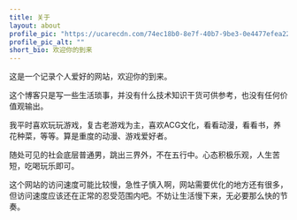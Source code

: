 ```yaml
---
title: 关于
layout: about
profile_pic: "https://ucarecdn.com/74ec18b0-8e7f-40b7-9be3-0e4477efea22/kotori.jpg"
profile_pic_alt: ""
short_bio: 欢迎你的到来
---
```


这是一个记录个人爱好的网站，欢迎你的到来。

这个博客只是写一些生活琐事，并没有什么技术知识干货可供参考，也没有任何价值观输出。

我平时喜欢玩玩游戏，复古老游戏为主，喜欢ACG文化，看看动漫，看看书，养花种菜，等等。算是重度的动漫、游戏爱好者。

随处可见的社会底层普通男，跳出三界外，不在五行中。心态积极乐观，人生苦短，吃喝玩乐即可。

这个网站的访问速度可能比较慢，急性子慎入啊，网站需要优化的地方还有很多，但访问速度应该还在正常的忍受范围内吧。不妨让生活慢下来，无必要那么快的节奏。